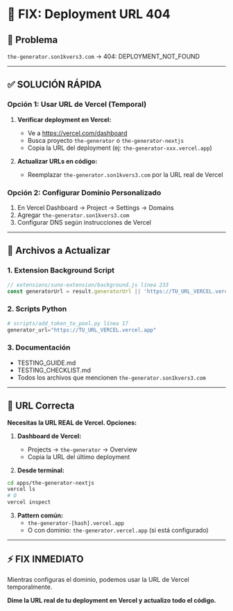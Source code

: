 # 🔧 FIX: Deployment URL 404

## 🚨 Problema

`the-generator.son1kvers3.com` → 404: DEPLOYMENT_NOT_FOUND

---

## ✅ SOLUCIÓN RÁPIDA

### Opción 1: Usar URL de Vercel (Temporal)

1. **Verificar deployment en Vercel:**
   - Ve a https://vercel.com/dashboard
   - Busca proyecto `the-generator` o `the-generator-nextjs`
   - Copia la URL del deployment (ej: `the-generator-xxx.vercel.app`)

2. **Actualizar URLs en código:**
   - Reemplazar `the-generator.son1kvers3.com` por la URL real de Vercel

### Opción 2: Configurar Dominio Personalizado

1. En Vercel Dashboard → Project → Settings → Domains
2. Agregar `the-generator.son1kvers3.com`
3. Configurar DNS según instrucciones de Vercel

---

## 📝 Archivos a Actualizar

### 1. Extension Background Script
```javascript
// extensions/suno-extension/background.js línea 233
const generatorUrl = result.generatorUrl || 'https://TU_URL_VERCEL.vercel.app'
```

### 2. Scripts Python
```python
# scripts/add_token_to_pool.py línea 17
generator_url="https://TU_URL_VERCEL.vercel.app"
```

### 3. Documentación
- TESTING_GUIDE.md
- TESTING_CHECKLIST.md
- Todos los archivos que mencionen `the-generator.son1kvers3.com`

---

## 🎯 URL Correcta

**Necesitas la URL REAL de Vercel. Opciones:**

1. **Dashboard de Vercel:**
   - Projects → `the-generator` → Overview
   - Copia la URL del último deployment

2. **Desde terminal:**
```bash
cd apps/the-generator-nextjs
vercel ls
# O
vercel inspect
```

3. **Pattern común:**
   - `the-generator-[hash].vercel.app`
   - O con dominio: `the-generator.vercel.app` (si está configurado)

---

## ⚡ FIX INMEDIATO

Mientras configuras el dominio, podemos usar la URL de Vercel temporalmente.

**Dime la URL real de tu deployment en Vercel y actualizo todo el código.**

